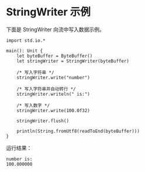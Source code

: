 # StringWriter 示例

下面是 StringWriter 向流中写入数据示例。
<!-- verify -->

```cangjie
import std.io.*

main(): Unit {
    let byteBuffer = ByteBuffer()
    let stringWriter = StringWriter(byteBuffer)

    /* 写入字符串 */
    stringWriter.write("number")

    /* 写入字符串并自动转行 */
    stringWriter.writeln(" is:")

    /* 写入数字 */
    stringWriter.write(100.0f32)

    stringWriter.flush()

    println(String.fromUtf8(readToEnd(byteBuffer)))
}
```

运行结果：

```text
number is:
100.000000
```
